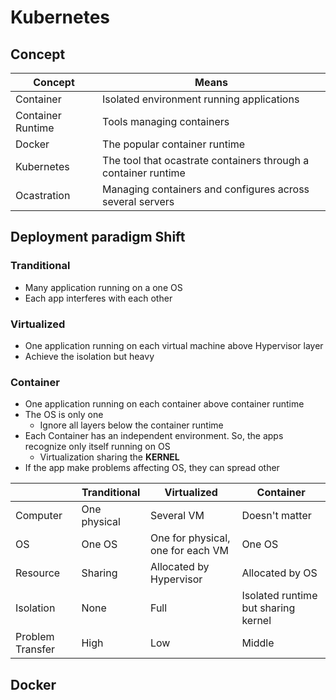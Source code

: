 # Kubernetes
## Concept
| Concept | Means |
| - | - |
| Container | Isolated environment running applications |
| Container Runtime | Tools managing containers |
| Docker | The popular container runtime |
| Kubernetes | The tool that ocastrate containers through a container runtime |
| Ocastration | Managing containers and configures across several servers |

## Deployment paradigm Shift

### Tranditional
- Many application running on a one OS
- Each app interferes with each other

### Virtualized
- One application running on each virtual machine above Hypervisor layer
- Achieve the isolation but heavy
  
### Container
- One application running on each container above container runtime
- The OS is only one
  - Ignore all layers below the container runtime
- Each Container has an independent environment. So, the apps recognize only itself running on OS
  - Virtualization sharing the **KERNEL** 
- If the app make problems affecting OS, they can spread other

| | Tranditional | Virtualized | Container |
| - | - | - | - |
| Computer | One physical | Several VM | Doesn't matter |
| OS | One OS | One for physical, one for each VM | One OS |
| Resource | Sharing | Allocated by Hypervisor | Allocated by OS |
| Isolation | None | Full | Isolated runtime but sharing kernel |
| Problem Transfer | High | Low | Middle |

## Docker
